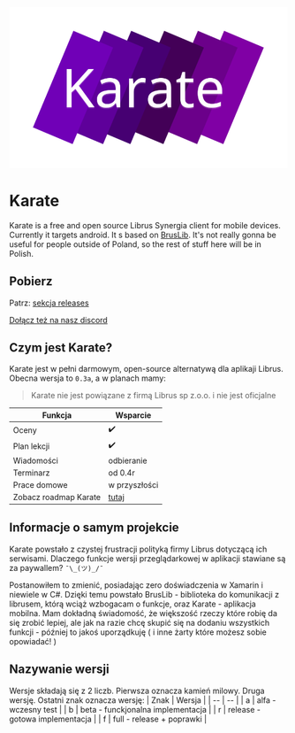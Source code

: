 ![karate logo](https://raw.githubusercontent.com/Bajtix/Karate/master/Karate/Assets/karate_primary_logo.svg)
# Karate
Karate is a free and open source Librus Synergia client for mobile devices. Currently it targets android. It
s based on [BrusLib](https://github.com/Bajtix/BrusLib). It's not really gonna be useful for people outside of Poland, so the rest of stuff here will be in Polish.

## Pobierz
Patrz: [sekcja releases](https://github.com/Bajtix/Karate/releases/latest)

[Dołącz też na nasz discord](https://discord.gg/5JqsrftQwd)

## Czym jest Karate?
Karate jest w pełni darmowym, open-source alternatywą dla aplikaji Librus. Obecna wersja to `0.3a`, a w planach mamy:
> Karate nie jest powiązane z firmą Librus sp z.o.o. i nie jest oficjalne

| Funkcja | Wsparcie |
|--|--|
| Oceny | ✔️ |
| Plan lekcji | ✔️ |
| Wiadomości | odbieranie |
| Terminarz | od 0.4r |
| Prace domowe | w przyszłości |
| Zobacz roadmap Karate | [tutaj](https://github.com/Bajtix/Karate/blob/master/roadmap.md) |


## Informacje o samym projekcie
Karate powstało z czystej frustracji polityką firmy Librus dotyczącą ich serwisami. Dlaczego funkcje wersji przeglądarkowej w aplikacji stawiane są za paywallem? `¯\_(ツ)_/¯`

Postanowiłem to zmienić, posiadając zero doświadczenia w Xamarin i niewiele w C#. Dzięki temu powstało BrusLib - biblioteka do komunikacji z librusem, którą wciąż wzbogacam o funkcje, oraz Karate - aplikacja mobilna. Mam dokładną świadomość, że większość rzeczy które robię da się zrobić lepiej, ale jak na razie chcę skupić się na dodaniu wszystkich funkcji - później to jakoś uporządkuję ( i inne żarty które możesz sobie opowiadać! )

## Nazywanie wersji
Wersje składają się z 2 liczb. Pierwsza oznacza kamień milowy. Druga wersję. Ostatni znak oznacza wersję:
| Znak | Wersja |
| -- | -- |
| a | alfa - wczesny test |
| b | beta - funckjonalna implementacja |
| r | release - gotowa implementacja |
| f | full - release + poprawki |